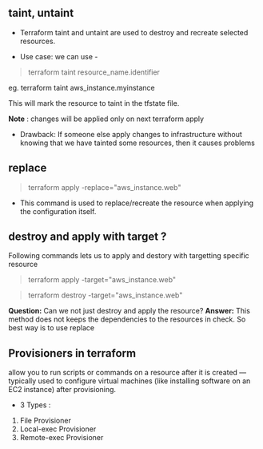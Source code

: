 ## taint, untaint

- Terraform taint and untaint are used to destroy and recreate selected resources.

- Use case: we can use -  
> terraform taint resource_name.identifier

eg. terraform taint aws_instance.myinstance

This will mark the resource to taint in the tfstate file.

**Note** : changes will be applied only on next terraform apply 

- Drawback: If someone else apply changes to infrastructure without knowing that we have tainted some resources, then it causes problems

## replace

> terraform apply -replace="aws_instance.web"

- This command is used to replace/recreate the resource when applying the configuration itself.

## destroy and apply with target ?

Following commands lets us to apply and destory with targetting specific resource

> terraform apply -target="aws_instance.web"

> terraform destroy -target="aws_instance.web"

**Question:** Can we not just destroy and apply the resource?
**Answer:** This method does not keeps the dependencies to the resources in check. So best way is to use replace


## Provisioners in terraform

allow you to run scripts or commands on a resource after it is created — typically used to configure virtual machines (like installing software on an EC2 instance) after provisioning.

- 3 Types :
1. File Provisioner
2. Local-exec Provisioner
3. Remote-exec Provisioner